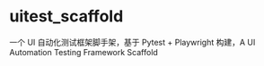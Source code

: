 # uitest_scaffold
一个 UI 自动化测试框架脚手架，基于 Pytest + Playwright 构建，A UI Automation Testing Framework Scaffold
